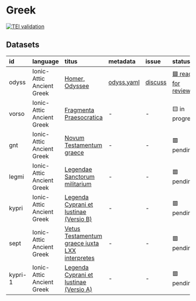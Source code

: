 # Greek
[![TEI validation](https://github.com/TITUS-2-0/greek/actions/workflows/validate_data.yaml/badge.svg?branch=main)](https://github.com/TITUS-2-0/greek/actions/workflows/validate_data.yaml)
## Datasets
| id      | language                  | titus                                                                                                           | metadata                                                                         | issue                                                  | status                                                           |
|:--------|:--------------------------|:----------------------------------------------------------------------------------------------------------------|:---------------------------------------------------------------------------------|:-------------------------------------------------------|:-----------------------------------------------------------------|
| odyss   | Ionic-Attic Ancient Greek | [Homer, Odyssee](http://titus.uni-frankfurt.de/texte/etcs/grie/homer/odyssee/odyss.htm)                         | [odyss.yaml](https://github.com/TITUS-2-0/metadata/blob/main/curated/odyss.yaml) | [discuss](https://github.com/TITUS-2-0/greek/issues/1) | [🟦 ready for review](https://github.com/TITUS-2-0/greek/pull/2) |
| vorso   | Ionic-Attic Ancient Greek | [Fragmenta Praesocratica](http://titus.uni-frankfurt.de/texte/etcs/grie/vorsokr/vorso.htm)                      | -                                                                                | -                                                      | 🟨 in progress                                                   |
| gnt     | Ionic-Attic Ancient Greek | [Novum Testamentum graece](http://titus.uni-frankfurt.de/texte/etcs/grie/gnt/gnt.htm)                           | -                                                                                | -                                                      | 🟥 pending                                                       |
| legmi   | Ionic-Attic Ancient Greek | [Legendae Sanctorum militarium](http://titus.uni-frankfurt.de/texte/etcs/grie/agio/legmilit/legmi.htm)          | -                                                                                | -                                                      | 🟥 pending                                                       |
| kypri   | Ionic-Attic Ancient Greek | [Legenda Cyprani et Iustinae (Versio B)](http://titus.uni-frankfurt.de/texte/etcs/grie/agio/kyprianb/kypri.htm) | -                                                                                | -                                                      | 🟥 pending                                                       |
| sept    | Ionic-Attic Ancient Greek | [Vetus Testamentum graece iuxta LXX interpretes](http://titus.uni-frankfurt.de/texte/etcs/grie/sept/sept.htm)   | -                                                                                | -                                                      | 🟥 pending                                                       |
| kypri-1 | Ionic-Attic Ancient Greek | [Legenda Cyprani et Iustinae (Versio A)](http://titus.uni-frankfurt.de/texte/etcs/grie/agio/kypriana/kypri.htm) | -                                                                                | -                                                      | 🟥 pending                                                       |